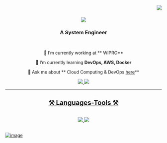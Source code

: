 <img align="right" src="https://visitor-badge.laobi.icu/badge?page_id=Rupam200116.Rupam200116" />

<h1 align="center">
    <img src="https://readme-typing-svg.herokuapp.com/?font=Righteous&size=35&center=true&vCenter=true&width=500&height=70&duration=4000&lines=Hi+There!+👋;+I'm+Rupam+Rakshit!;" />
</h1>

<h3 align="center">A System Engineer </h3>

<br/>

<div align="center">
 
 🔭 I’m currently working at ** WIPRO**
 
 🌱 I’m currently learning **DevOps, AWS, Docker**

💬 Ask me about ** Cloud Computing & DevOps [here]( https://www.linkedin.com/in/rupamrakshit/)**

 </div>
 
<div align="center"> 
  <a href="rupamrakshit112@gmail.com">
    <img src="https://img.shields.io/badge/Gmail-333333?style=for-the-badge&logo=gmail&logoColor=red" />
  </a>
  <a href="https://www.linkedin.com/in/rupamrakshit/" target="_blank">
    <img src="https://img.shields.io/badge/LinkedIn-0077B5?style=for-the-badge&logo=linkedin&logoColor=white" target="_blank" />
  
</div>

 <hr/>
 
<h2 align="center">⚒️ Languages-Tools ⚒️</h2>
<br/>
<div align="center">
    <img src="https://skillicons.dev/icons?i=bootstrap,html,css,vscode,github,git" />
    <img src="https://skillicons.dev/icons?i=python,java,c,docker,mysql,aws,gcp,azure" />
    
<br>
</div>

<br/>

![image](https://github.com/Rupam200116/Rupam200116/assets/102980397/477d1f4f-5d70-45bb-b9ef-9632325c0e4b)


